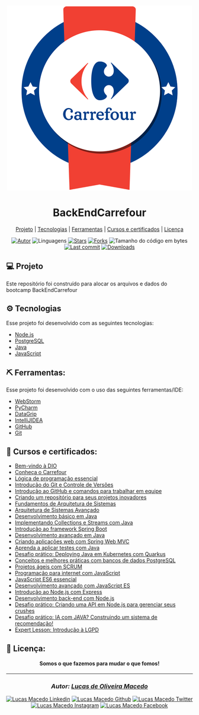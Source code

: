 <div align="center">

![github](assets/logo.png "logo")
</div>

<div align="center">

# BackEndCarrefour
</div>
<div align="center">

  [Projeto](#-projeto) | 
  [Tecnologias](#-tecnologias) | 
  [Ferramentas](#-ferramentas) | 
  [Cursos e certificados](#-cursos-e-certificados) | 
  [Licença](#-licença)
</div>

<div align="center">

[![Autor](https://img.shields.io/badge/autor-Lucas%20de%20Oliveira%20Macedo-920629?style=flat-square)](https://github.com/lucasomac)
![Linguagens](https://img.shields.io/github/languages/count/lucasomac/BackEndCarrefour?color=920629&style=flat-square)
[![Stars](https://img.shields.io/github/stars/lucasomac/BackEndCarrefour?color=920629&style=flat-square)](https://github.com/lucasomac/BackEndCarrefour/stargazers)
[![Forks](https://img.shields.io/github/forks/lucasomac/BackEndCarrefour?color=920629&style=flat-square)](https://github.com/lucasomac/BackEndCarrefour/network/members)
![Tamanho do código em bytes](https://img.shields.io/github/repo-size/lucasomac/BackEndCarrefour?color=920629&style=flat-square)
[![Last commit](https://img.shields.io/github/last-commit/lucasomac/BackEndCarrefour?color=920629&style=flat-square)](https://github.com/lucasomac/BackEndCarrefour/commits/master)
[![Downloads](https://img.shields.io/github/downloads/lucasomac/BackEndCarrefour/total?color=920629&style=flat-square)](https://github.com/lucasomac/BackEndCarrefour/releases)
</div>

## 💻 Projeto

Este repositório foi construído para alocar os arquivos e dados do bootcamp BackEndCarrefour

## ⚙ Tecnologias

Esse projeto foi desenvolvido com as seguintes tecnologias:

- [Node.js](https://nodejs.org/en/)
- [PostgreSQL](https://www.postgresql.org/)
- [Java](https://www.java.com/en/)
- [JavaScript](https://www.javascript.com/)

## ⛏ Ferramentas:

Esse projeto foi desenvolvido com o uso das seguintes ferramentas/IDE:

- [WebStorm](https://www.jetbrains.com/pt-br/webstorm/)
- [PyCharm](https://www.jetbrains.com/pt-br/pycharm/)
- [DataGrip](https://www.jetbrains.com/pt-br/datagrip/)
- [IntelliJIDEA](https://www.jetbrains.com/pt-br/idea/)
- [GitHub](https://github.com/)
- [Git](https://git-scm.com/)

## 🏁 Cursos e certificados:

- [Bem-vindo à DIO](/certificados/24CA67BD.pdf)
- [Conheça o Carrefour](/certificados/24CA67BD.pdf)
- [Lógica de programação essencial](/certificados/F891B545.pdf)
- [Introdução do Git e Controle de Versões](/certificados/88031C73.pdf)
- [Introdução ao GitHub e comandos para trabalhar em equipe](/certificados/8A23B66A.pdf)
- [Criando um repositório para seus projetos inovadores](/certificados/7769FC21.pdf)
- [Fundamentos de Arquitetura de Sistemas](/certificados/5B342C88.pdf)
- [Arquitetura de Sistemas Avançado](/certificados/E5CE7935.pdf)
- [Desenvolvimento básico em Java](/certificados/57D1EC40.pdf)
- [Implementando Collections e Streams com Java]()
- [Introdução ao framework Spring Boot]()
- [Desenvolvimento avançado em Java]()
- [Criando aplicações web com Spring Web MVC]()
- [Aprenda a aplicar testes com Java]()
- [Desafio prático: Deploying Java em Kubernetes com Quarkus]()
- [Conceitos e melhores práticas com bancos de dados PostgreSQL](/certificados/F0824D30.pdf)
- [Projetos ágeis com SCRUM](/certificados/BBCAA04A.pdf)
- [Programação para internet com JavaScript](/certificados/170F6F18.pdf)
- [JavaScript ES6 essencial](/certificados/1732C5C4.pdf)
- [Desenvolvimento avançado com JavaScript ES](/certificados/2EE27DAA.pdf)
- [Introdução ao Node.js com Express]()
- [Desenvolvimento back-end com Node.js]()
- [Desafio prático: Criando uma API em Node.js para gerenciar seus crushes]()
- [Desafio prático: IA com JAVA? Construindo um sistema de recomendação!]()
- [Expert Lesson: Introdução à LGPD]()

## 📜 Licença:


<div align="center"> 

#### Somos o que fazemos para mudar o que fomos!
</div>

---

<div align="center"> 

### *Autor: [Lucas de Oliveira Macedo](https://github.com/lucasomac "Lucas de Oliveira Macedo")* </div>

<div align="center">

[![Lucas Macedo Linkedin](https://img.shields.io/badge/LinkedIn-lucasomac-blue?logo=linkedin "linkedin")](https://www.linkedin.com/in/lucasomac)
[![Lucas Macedo Github](https://img.shields.io/badge/GitHub-lucasomac-lightgrey?logo=github "github")](https://github.com/lucasomac)
[![Lucas Macedo Twitter](https://img.shields.io/badge/Twitter-_lucasomac-blue?logo=twitter "twitter")](https://twitter.com/lucasomac)
[![Lucas Macedo Instagram](https://img.shields.io/badge/Instragram-lucasomac-E10979?logo=instagram "instagram")](https://instagram.com/lucasomac)
[![Lucas Macedo Facebook](https://img.shields.io/badge/Facebook-lucasomac-blue?logo=facebook "facebook")](https://facebook.com/lucasomac) </div>